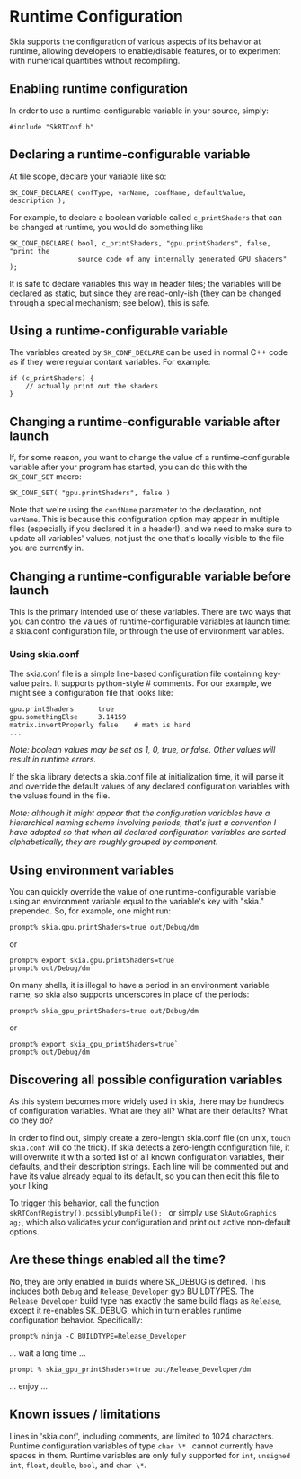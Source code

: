 Runtime Configuration
=====================

Skia supports the configuration of various aspects of its behavior at runtime,
allowing developers to enable\/disable features, or to experiment with numerical
quantities without recompiling.

## Enabling runtime configuration

In order to use a runtime-configurable variable in your source, simply:

<!--?prettify?-->
~~~~
#include "SkRTConf.h"
~~~~

## Declaring a runtime-configurable variable

At file scope, declare your variable like so:

<!--?prettify?-->
~~~~
SK_CONF_DECLARE( confType, varName, confName, defaultValue, description );
~~~~

For example, to declare a boolean variable called ` c_printShaders ` that can be
changed at runtime, you would do something like

<!--?prettify?-->
~~~~
SK_CONF_DECLARE( bool, c_printShaders, "gpu.printShaders", false, "print the
                 source code of any internally generated GPU shaders" ); 
~~~~

It is safe to declare variables this way in header files; the variables will be
declared as static, but since they are read\-only\-ish \(they can be changed
through a special mechanism; see below\), this is safe.

## Using a runtime-configurable variable

The variables created by `SK_CONF_DECLARE` can be used in normal C\+\+ code as
if they were regular contant variables. For example:

<!--?prettify?-->
~~~~
if (c_printShaders) {
    // actually print out the shaders
}
~~~~

## Changing a runtime-configurable variable after launch

If, for some reason, you want to change the value of a runtime-configurable
variable after your program has started, you can do this with the `SK_CONF_SET`
macro:

<!--?prettify?-->
~~~~
SK_CONF_SET( "gpu.printShaders", false )
~~~~

Note that we're using the `confName` parameter to the declaration, not
`varName`. This is because this configuration option may appear in multiple
files \(especially if you declared it in a header!\), and we need to make sure
to update all variables' values, not just the one that's locally visible to the
file you are currently in.

## Changing a runtime-configurable variable before launch

This is the primary intended use of these variables. There are two ways that you
can control the values of runtime-configurable variables at launch time: a
skia.conf configuration file, or through the use of environment variables.

### Using skia.conf

The skia.conf file is a simple line-based configuration file containing
key-value pairs. It supports python-style \# comments. For our example, we might
see a configuration file that looks like:

<!--?prettify?-->
~~~~
gpu.printShaders      true
gpu.somethingElse     3.14159
matrix.invertProperly false    # math is hard
...
~~~~

*Note: boolean values may be set as 1, 0, true, or false. Other values will
result in runtime errors.*

If the skia library detects a skia.conf file at initialization time, it will
parse it and override the default values of any declared configuration variables
with the values found in the file.

*Note: although it might appear that the configuration variables have a
hierarchical naming scheme involving periods, that's just a convention I have
adopted so that when all declared configuration variables are sorted
alphabetically, they are roughly grouped by component.*

## Using environment variables

You can quickly override the value of one runtime-configurable variable using an
environment variable equal to the variable's key with "skia." prepended. So, for
example, one might run:

<!--?prettify?-->
~~~~
prompt% skia.gpu.printShaders=true out/Debug/dm
~~~~

or

<!--?prettify?-->
~~~~
prompt% export skia.gpu.printShaders=true
prompt% out/Debug/dm
~~~~

On many shells, it is illegal to have a period in an environment variable name,
so skia also supports underscores in place of the periods:

<!--?prettify?-->
~~~~
prompt% skia_gpu_printShaders=true out/Debug/dm
~~~~

or

<!--?prettify?-->
~~~~
prompt% export skia_gpu_printShaders=true`
prompt% out/Debug/dm
~~~~

## Discovering all possible configuration variables

As this system becomes more widely used in skia, there may be hundreds of
configuration variables. What are they all? What are their defaults? What do
they do?

In order to find out, simply create a zero-length skia.conf file \(on unix,
`touch skia.conf` will do the trick\). If skia detects a zero-length
configuration file, it will overwrite it with a sorted list of all known
configuration variables, their defaults, and their description strings. Each
line will be commented out and have its value already equal to its default, so
you can then edit this file to your liking.

To trigger this behavior, call the function
`skRTConfRegistry().possiblyDumpFile(); ` or simply use `SkAutoGraphics
ag;`, which also validates your configuration and print out active non-default
options.

## Are these things enabled all the time?

No, they are only enabled in builds where SK_DEBUG is defined. This includes both
`Debug` and `Release_Developer` gyp BUILDTYPES. The `Release_Developer` build type
has exactly the same build flags as `Release`, except it re-enables SK_DEBUG, which
in turn enables runtime configuration behavior.
Specifically:

<!--?prettify?-->
~~~~
prompt% ninja -C BUILDTYPE=Release_Developer
~~~~

... wait a long time ...

<!--?prettify?-->
~~~~
prompt % skia_gpu_printShaders=true out/Release_Developer/dm
~~~~

... enjoy ...

## Known issues / limitations

Lines in 'skia.conf', including comments, are limited to 1024 characters.
Runtime configuration variables of type `char \* ` cannot currently have spaces
in them.
Runtime variables are only fully supported for `int`, `unsigned int`, `float`,
`double`, `bool`, and `char \*`.
